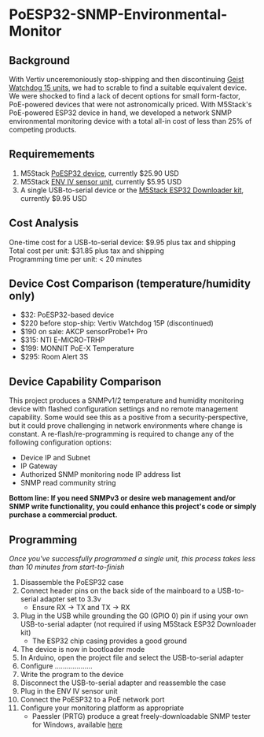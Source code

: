 # PoESP32-SNMP-Environmental-Monitor

## Background
With Vertiv unceremoniously stop-shipping and then discontinuing [Geist Watchdog 15 units](https://www.vertiv.com/en-us/products-catalog/monitoring-control-and-management/monitoring/watchdog-15/#/benefits-features), we had to scrable to find a suitable equivalent device.  We were shocked to find a lack of decent options for small form-factor, PoE-powered devices that were not astronomically priced.  With M5Stack's PoE-powered ESP32 device in hand, we developed a network SNMP environmental monitoring device with a total all-in cost of less than 25% of competing products.

## Requiremements
1. M5Stack [PoESP32 device](https://shop.m5stack.com/products/esp32-ethernet-unit-with-poe), currently $25.90 USD
2. M5Stack [ENV IV sensor unit](https://shop.m5stack.com/products/env-iv-unit-with-temperature-humidity-air-pressure-sensor-sht40-bmp280), currently $5.95 USD
3. A single USB-to-serial device or the [M5Stack ESP32 Downloader kit](https://shop.m5stack.com/products/esp32-downloader-kit), currently $9.95 USD

## Cost Analysis
One-time cost for a USB-to-serial device: $9.95 plus tax and shipping  
Total cost per unit: $31.85 plus tax and shipping  
Programming time per unit: < 20 minutes  

## Device Cost Comparison (temperature/humidity only)
- $32: PoESP32-based device
- $220 before stop-ship: Vertiv Watchdog 15P (discontinued)
- $190 on sale: AKCP sensorProbe1+ Pro
- $315: NTI E-MICRO-TRHP
- $199: MONNIT PoE-X Temperature
- $295: Room Alert 3S

## Device Capability Comparison
This project produces a SNMPv1/2 temperature and humidity monitoring device with flashed configuration settings and no remote management capability.  Some would see this as a positive from a security-perspective, but it could prove challenging in network environments where change is constant.  A re-flash/re-programming is required to change any of the following configuration options:
- Device IP and Subnet
- IP Gateway
- Authorized SNMP monitoring node IP address list
- SNMP read community string

__Bottom line: If you need SNMPv3 or desire web management and/or SNMP write functionality, you could enhance this project's code or simply purchase a commercial product.__

## Programming
_Once you've successfully programmed a single unit, this process takes less than 10 minutes from start-to-finish_
1. Disassemble the PoESP32 case
2. Connect header pins on the back side of the mainboard to a USB-to-serial adapter set to 3.3v
   - Ensure RX -> TX and TX -> RX
3. Plug in the USB while grounding the G0 (GPIO 0) pin if using your own USB-to-serial adapter (not required if using M5Stack ESP32 Downloader kit)
   - The ESP32 chip casing provides a good ground
4. The device is now in bootloader mode
5. In Arduino, open the project file and select the USB-to-serial adapter
6. Configure ...................
7. Write the program to the device
8. Disconnect the USB-to-serial adapter and reassemble the case
9. Plug in the ENV IV sensor unit
10. Connect the PoESP32 to a PoE network port
11. Configure your monitoring platform as appropriate
    - Paessler (PRTG) produce a great freely-downloadable SNMP tester for Windows, available [here](https://www.paessler.com/tools/snmptester)
